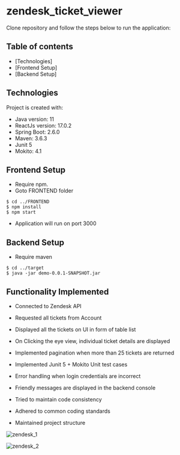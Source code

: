 # zendesk_ticket_viewer

Clone repository and follow the steps below to run the application:

## Table of contents
* [Technologies]
* [Frontend Setup]
* [Backend Setup]


## Technologies
Project is created with:
* Java version: 11
* ReactJs version: 17.0.2
* Spring Boot: 2.6.0
* Maven: 3.6.3
* Junit 5
* Mokito: 4.1
	
## Frontend Setup

* Require npm.
* Goto FRONTEND folder
```
$ cd ../FRONTEND
$ npm install
$ npm start
```
* Application will run on port 3000

## Backend Setup

* Require maven
```
$ cd ../target
$ java -jar demo-0.0.1-SNAPSHOT.jar
```

## Functionality Implemented

* Connected to Zendesk API
* Requested all tickets from Account
* Displayed all the tickets on UI in form of table list
* On Clicking the eye view, individual ticket details are displayed
* Implemented pagination when more than 25 tickets are returned


* Implemented Junit 5 + Mokito Unit test cases
* Error handling when login credentials are incorrect
* Friendly messages are displayed in the backend console
* Tried to maintain code consistency
* Adhered to common coding standards
* Maintained project structure
	
![zendesk_1](https://user-images.githubusercontent.com/21291386/143809544-349c9913-175c-4e8a-9d6f-0da7187cf6e4.png)

![zendesk_2](https://user-images.githubusercontent.com/21291386/143809567-a2fba3be-add0-486a-8345-6e7ee0ff5af6.png)

